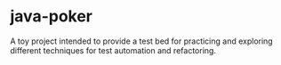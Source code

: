 # java-poker

A toy project intended to provide a test bed for practicing and exploring different techniques for test automation and refactoring.

